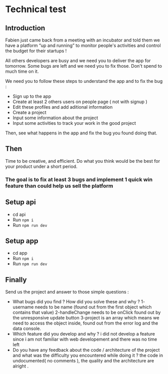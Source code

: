 # Technical test

## Introduction

Fabien just came back from a meeting with an incubator and told them we have a platform “up and running” to monitor people's activities and control the budget for their startups !

All others developers are busy and we need you to deliver the app for tomorrow.
Some bugs are left and we need you to fix those. Don't spend to much time on it.

We need you to follow these steps to understand the app and to fix the bug : 
 - Sign up to the app
 - Create at least 2 others users on people page ( not with signup ) 
 - Edit these profiles and add aditional information 
 - Create a project
 - Input some information about the project
 - Input some activities to track your work in the good project
  
Then, see what happens in the app and fix the bug you found doing that.

## Then
Time to be creative, and efficient. Do what you think would be the best for your product under a short period.

### The goal is to fix at least 3 bugs and implement 1 quick win feature than could help us sell the platform

## Setup api

- cd api
- Run `npm i`
- Run `npm run dev`

## Setup app

- cd app
- Run `npm i`
- Run `npm run dev`

## Finally

Send us the project and answer to those simple questions : 
- What bugs did you find ? How did you solve these and why ? 
1- username needs to be name (found out from the first object which contains that value)
2-handleChange needs to be onClick found out by the unresponsive update button
3-project is an array which means we need to access the object inside, found out from the error log and the data console.
- Which feature did you develop and why ? 
i did not develop a feature since i am not familiar with web developement and there was no time left
- Do you have any feedback about the code / architecture of the project and what was the difficulty you encountered while doing it ? 
the code in undocumented( no comments ), the quality and the architecture are alright .


